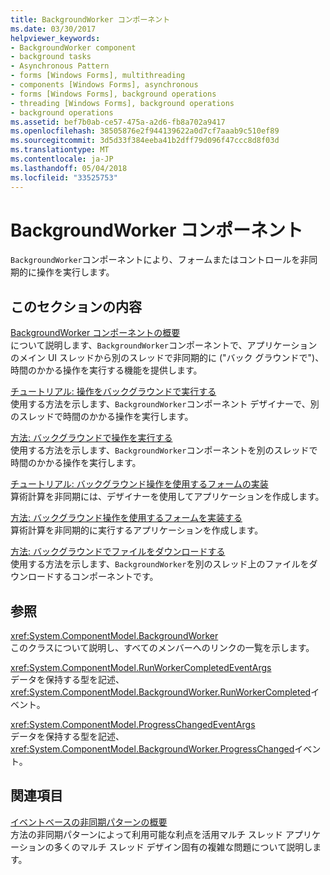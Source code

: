 ```yaml
---
title: BackgroundWorker コンポーネント
ms.date: 03/30/2017
helpviewer_keywords:
- BackgroundWorker component
- background tasks
- Asynchronous Pattern
- forms [Windows Forms], multithreading
- components [Windows Forms], asynchronous
- forms [Windows Forms], background operations
- threading [Windows Forms], background operations
- background operations
ms.assetid: bef7b0ab-ce57-475a-a2d6-fb8a702a9417
ms.openlocfilehash: 38505876e2f944139622a0d7cf7aaab9c510ef89
ms.sourcegitcommit: 3d5d33f384eeba41b2dff79d096f47ccc8d8f03d
ms.translationtype: MT
ms.contentlocale: ja-JP
ms.lasthandoff: 05/04/2018
ms.locfileid: "33525753"
---
```

# <a name="backgroundworker-component"></a>BackgroundWorker コンポーネント
`BackgroundWorker`コンポーネントにより、フォームまたはコントロールを非同期的に操作を実行します。  
  
## <a name="in-this-section"></a>このセクションの内容  
 [BackgroundWorker コンポーネントの概要](../../../../docs/framework/winforms/controls/backgroundworker-component-overview.md)  
 について説明します、`BackgroundWorker`コンポーネントで、アプリケーションのメイン UI スレッドから別のスレッドで非同期的に ("バック グラウンドで")、時間のかかる操作を実行する機能を提供します。  
  
 [チュートリアル: 操作をバックグラウンドで実行する](../../../../docs/framework/winforms/controls/walkthrough-running-an-operation-in-the-background.md)  
 使用する方法を示します、`BackgroundWorker`コンポーネント デザイナーで、別のスレッドで時間のかかる操作を実行します。  
  
 [方法: バックグラウンドで操作を実行する](../../../../docs/framework/winforms/controls/how-to-run-an-operation-in-the-background.md)  
 使用する方法を示します、`BackgroundWorker`コンポーネントを別のスレッドで時間のかかる操作を実行します。  
  
 [チュートリアル: バックグラウンド操作を使用するフォームの実装](../../../../docs/framework/winforms/controls/walkthrough-implementing-a-form-that-uses-a-background-operation.md)  
 算術計算を非同期には、デザイナーを使用してアプリケーションを作成します。  
  
 [方法: バックグラウンド操作を使用するフォームを実装する](../../../../docs/framework/winforms/controls/how-to-implement-a-form-that-uses-a-background-operation.md)  
 算術計算を非同期的に実行するアプリケーションを作成します。  
  
 [方法: バックグラウンドでファイルをダウンロードする](../../../../docs/framework/winforms/controls/how-to-download-a-file-in-the-background.md)  
 使用する方法を示します、`BackgroundWorker`を別のスレッド上のファイルをダウンロードするコンポーネントです。  
  
## <a name="reference"></a>参照  
 <xref:System.ComponentModel.BackgroundWorker>  
 このクラスについて説明し、すべてのメンバーへのリンクの一覧を示します。  
  
 <xref:System.ComponentModel.RunWorkerCompletedEventArgs>  
 データを保持する型を記述、<xref:System.ComponentModel.BackgroundWorker.RunWorkerCompleted>イベント。  
  
 <xref:System.ComponentModel.ProgressChangedEventArgs>  
 データを保持する型を記述、<xref:System.ComponentModel.BackgroundWorker.ProgressChanged>イベント。  
  
## <a name="related-sections"></a>関連項目  
 [イベントベースの非同期パターンの概要](../../../../docs/standard/asynchronous-programming-patterns/event-based-asynchronous-pattern-overview.md)  
 方法の非同期パターンによって利用可能な利点を活用マルチ スレッド アプリケーションの多くのマルチ スレッド デザイン固有の複雑な問題について説明します。
